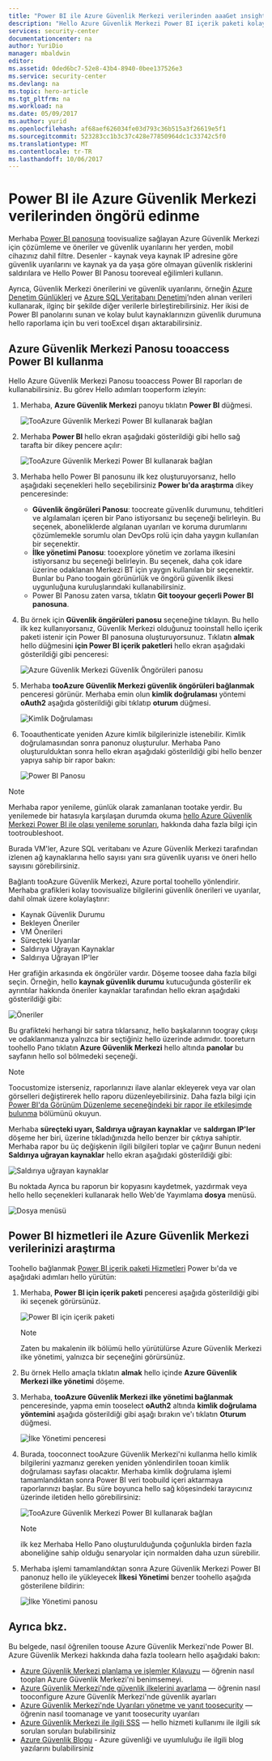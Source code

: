 ```yaml
---
title: "Power BI ile Azure Güvenlik Merkezi verilerinden aaaGet ınsights | Microsoft Docs"
description: "Hello Azure Güvenlik Merkezi Power BI içerik paketi kolay toofind güvenlik uyarılarının, önerilerin kolaylaştırır, kaynakların saldırıya ve eğilimlerin, raporlama için oluşturulmuş bir veri kümesini temel."
services: security-center
documentationcenter: na
author: YuriDio
manager: mbaldwin
editor: 
ms.assetid: 0ded6bc7-52e8-43b4-8940-0bee137526e3
ms.service: security-center
ms.devlang: na
ms.topic: hero-article
ms.tgt_pltfrm: na
ms.workload: na
ms.date: 05/09/2017
ms.author: yurid
ms.openlocfilehash: af68aef626034fe03d793c36b515a3f26619e5f1
ms.sourcegitcommit: 523283cc1b3c37c428e77850964dc1c33742c5f0
ms.translationtype: MT
ms.contentlocale: tr-TR
ms.lasthandoff: 10/06/2017
---
```

# <a name="get-insights-from-azure-security-center-data-with-power-bi"></a>Power BI ile Azure Güvenlik Merkezi verilerinden öngörü edinme
Merhaba [Power BI panosuna](http://aka.ms/azure-security-center-power-bi) toovisualize sağlayan Azure Güvenlik Merkezi için çözümleme ve öneriler ve güvenlik uyarılarını her yerden, mobil cihazınız dahil filtre. Desenler - kaynak veya kaynak IP adresine göre güvenlik uyarılarını ve kaynak ya da yaşa göre olmayan güvenlik risklerini saldırılara ve Hello Power BI Panosu tooreveal eğilimleri kullanın.

Ayrıca, Güvenlik Merkezi önerilerini ve güvenlik uyarılarını, örneğin [Azure Denetim Günlükleri](https://powerbi.microsoft.com/blog/monitor-azure-audit-logs-with-power-bi/) ve [Azure SQL Veritabanı Denetimi](https://powerbi.microsoft.com/blog/monitor-your-azure-sql-database-auditing-activity-with-power-bi/)’nden alınan verileri kullanarak, ilginç bir şekilde diğer verilerle birleştirebilirsiniz. Her ikisi de Power BI panolarını sunan ve kolay bulut kaynaklarınızın güvenlik durumuna hello raporlama için bu veri tooExcel dışarı aktarabilirsiniz.

## <a name="using-azure-security-center-dashboard-tooaccess-power-bi"></a>Azure Güvenlik Merkezi Panosu tooaccess Power BI kullanma
Hello Azure Güvenlik Merkezi Panosu tooaccess Power BI raporları de kullanabilirsiniz. Bu görev Hello adımları tooperform izleyin:

1. Merhaba, **Azure Güvenlik Merkezi** panoyu tıklatın **Power BI** düğmesi.

    ![TooAzure Güvenlik Merkezi Power BI kullanarak bağlan](./media/security-center-powerbi/security-center-powerbi-fig1-1-newUI-2017.png)
2. Merhaba **Power BI** hello ekran aşağıdaki gösterildiği gibi hello sağ tarafta bir dikey pencere açılır:

    ![TooAzure Güvenlik Merkezi Power BI kullanarak bağlan](./media/security-center-powerbi/security-center-powerbi-fig1-new11-2017.png)
3. Merhaba hello Power BI panosunu ilk kez oluşturuyorsanız, hello aşağıdaki seçenekleri hello seçebilirsiniz **Power bı'da araştırma** dikey penceresinde:

   * **Güvenlik öngörüleri Panosu**: toocreate güvenlik durumunu, tehditleri ve algılamaları içeren bir Pano istiyorsanız bu seçeneği belirleyin. Bu seçenek, aboneliklerde algılanan uyarıları ve koruma durumlarını çözümlemekle sorumlu olan DevOps rolü için daha yaygın kullanılan bir seçenektir.
   * **İlke yönetimi Panosu**: tooexplore yönetim ve zorlama ilkesini istiyorsanız bu seçeneği belirleyin.  Bu seçenek, daha çok idare üzerine odaklanan Merkezi BT için yaygın kullanılan bir seçenektir. Bunlar bu Pano toogain görünürlük ve öngörü güvenlik ilkesi uygunluğuna kuruluşlarındaki kullanabilirsiniz.
   * Power BI Panosu zaten varsa, tıklatın **Git tooyour geçerli Power BI panosuna**.
4. Bu örnek için **Güvenlik öngörüleri panosu** seçeneğine tıklayın. Bu hello ilk kez kullanıyorsanız, Güvenlik Merkezi olduğunuz tooinstall hello içerik paketi istenir için Power BI panosuna oluşturuyorsunuz. Tıklatın **almak** hello düğmesini **için Power BI içerik paketleri** hello ekran aşağıdaki gösterildiği gibi penceresi:

    ![Azure Güvenlik Merkezi Güvenlik Öngörüleri panosu](./media/security-center-powerbi/security-center-powerbi-fig1-new3.png)
5. Merhaba **tooAzure Güvenlik Merkezi güvenlik öngörüleri bağlanmak** penceresi görünür. Merhaba emin olun **kimlik doğrulaması** yöntemi **oAuth2** aşağıda gösterildiği gibi tıklatıp **oturum** düğmesi.

    ![Kimlik Doğrulaması](./media/security-center-powerbi/security-center-powerbi-fig1-new4.png)
6. Tooauthenticate yeniden Azure kimlik bilgilerinizle istenebilir. Kimlik doğrulamasından sonra panonuz oluşturulur. Merhaba Pano oluşturulduktan sonra hello ekran aşağıdaki gösterildiği gibi hello benzer yapıya sahip bir rapor bakın:

    ![Power BI Panosu](./media/security-center-powerbi/security-center-powerbi-fig1-new5.png)

> [!NOTE]
> Merhaba rapor yenileme, günlük olarak zamanlanan tootake yerdir. Bu yenilemede bir hatasıyla karşılaşan durumda okuma [hello Azure Güvenlik Merkezi Power BI ile olası yenileme sorunları](https://blogs.msdn.microsoft.com/azuresecurity/2016/04/07/azure-security-center-power-bi-refresh-fails/), hakkında daha fazla bilgi için tootroubleshoot.
>
>

Burada VM'ler, Azure SQL veritabanı ve Azure Güvenlik Merkezi tarafından izlenen ağ kaynaklarına hello sayısı yanı sıra güvenlik uyarısı ve öneri hello sayısını görebilirsiniz.

Bağlantı tooAzure Güvenlik Merkezi, Azure portal toohello yönlendirir. Merhaba grafikleri kolay toovisualize bilgilerini güvenlik önerileri ve uyarılar, dahil olmak üzere kolaylaştırır:

* Kaynak Güvenlik Durumu
* Bekleyen Öneriler
* VM Önerileri
* Süreçteki Uyarılar
* Saldırıya Uğrayan Kaynaklar
* Saldırıya Uğrayan IP'ler

Her grafiğin arkasında ek öngörüler vardır. Döşeme toosee daha fazla bilgi seçin. Örneğin, hello **kaynak güvenlik durumu** kutucuğunda gösterilir ek ayrıntılar hakkında öneriler kaynaklar tarafından hello ekran aşağıdaki gösterildiği gibi:

![Öneriler](./media/security-center-powerbi/security-center-powerbi-fig1-new6.png)

Bu grafikteki herhangi bir satıra tıklarsanız, hello başkalarının toogray çıkışı ve odaklanmanıza yalnızca bir seçtiğiniz hello üzerinde adımıdır. tooreturn toohello Pano tıklatın **Azure Güvenlik Merkezi** hello altında **panolar** bu sayfanın hello sol bölmedeki seçeneği.

> [!NOTE]
> Toocustomize isterseniz, raporlarınızı ilave alanlar ekleyerek veya var olan görselleri değiştirerek hello raporu düzenleyebilirsiniz. Daha fazla bilgi için [Power BI'da Görünüm Düzenleme seçeneğindeki bir rapor ile etkileşimde bulunma](https://powerbi.microsoft.com/documentation/powerbi-service-interact-with-a-report-in-editing-view/) bölümünü okuyun.
>
>

Merhaba **süreçteki uyarı, Saldırıya uğrayan kaynaklar** ve **saldırgan IP'ler** döşeme her biri, üzerine tıkladığınızda hello benzer bir çıktıya sahiptir. Merhaba rapor bu üç değişkenin ilgili bilgileri toplar ve çağırır Bunun nedeni **Saldırıya uğrayan kaynaklar** hello ekran aşağıdaki gösterildiği gibi:

![Saldırıya uğrayan kaynaklar](./media/security-center-powerbi/security-center-powerbi-fig1-new7.png)

Bu noktada Ayrıca bu raporun bir kopyasını kaydetmek, yazdırmak veya hello hello seçenekleri kullanarak hello Web'de Yayımlama **dosya** menüsü.

![Dosya menüsü](./media/security-center-powerbi/security-center-powerbi-fig8.png)

## <a name="exploring-your-azure-security-center-data-with-power-bi-services"></a>Power BI hizmetleri ile Azure Güvenlik Merkezi verilerinizi araştırma
Toohello bağlanmak [Power BI içerik paketi Hizmetleri](https://msit.powerbi.com/groups/me/getdata/services) Power bı'da ve aşağıdaki adımları hello yürütün:

1. Merhaba, **Power BI için içerik paketi** penceresi aşağıda gösterildiği gibi iki seçenek görürsünüz.

    ![Power BI için içerik paketi](./media/security-center-powerbi/security-center-powerbi-fig1-new.png)

   > [!NOTE]
   > Zaten bu makalenin ilk bölümü hello yürütülürse Azure Güvenlik Merkezi ilke yönetimi, yalnızca bir seçeneğini görürsünüz.
   >
   >
2. Bu örnek Hello amaçla tıklatın **almak** hello içinde **Azure Güvenlik Merkezi ilke yönetimi** döşeme.
3. Merhaba, **tooAzure Güvenlik Merkezi ilke yönetimi bağlanmak** penceresinde, yapma emin tooselect **oAuth2** altında **kimlik doğrulama yöntemini** aşağıda gösterildiği gibi aşağı bırakın ve'ı tıklatın **Oturum** düğmesi.

    ![İlke Yönetimi penceresi](./media/security-center-powerbi/security-center-powerbi-fig1-new8.png)
4. Burada, tooconnect tooAzure Güvenlik Merkezi'ni kullanma hello kimlik bilgilerini yazmanız gereken yeniden yönlendirilen tooan kimlik doğrulaması sayfası olacaktır. Merhaba kimlik doğrulama işlemi tamamlandıktan sonra Power BI veri toobuild içeri aktarmaya raporlarınızı başlar. Bu süre boyunca hello sağ köşesindeki tarayıcınız üzerinde iletiden hello görebilirsiniz:

    ![TooAzure Güvenlik Merkezi Power BI kullanarak bağlan](./media/security-center-powerbi/security-center-powerbi-fig4.png)

   > [!NOTE]
   > ilk kez Merhaba Hello Pano oluşturulduğunda çoğunlukla birden fazla aboneliğine sahip olduğu senaryolar için normalden daha uzun sürebilir.
   >
   >
5. Merhaba işlemi tamamlandıktan sonra Azure Güvenlik Merkezi Power BI panonuz hello ile yükleyecek **İlkesi Yönetimi** benzer toohello aşağıda gösterilene bildirin:

    ![İlke Yönetimi panosu](./media/security-center-powerbi/security-center-powerbi-fig1-new9.png)

## <a name="see-also"></a>Ayrıca bkz.
Bu belgede, nasıl öğrenilen toouse Azure Güvenlik Merkezi'nde Power BI. Azure Güvenlik Merkezi hakkında daha fazla toolearn hello aşağıdaki bakın:

* [Azure Güvenlik Merkezi planlama ve işlemler Kılavuzu](security-center-planning-and-operations-guide.md) — öğrenin nasıl tooplan Azure Güvenlik Merkezi'ni benimsemeyi.
* [Azure Güvenlik Merkezi'nde güvenlik ilkelerini ayarlama](security-center-policies.md) — öğrenin nasıl tooconfigure Azure Güvenlik Merkezi'nde güvenlik ayarları
* [Azure Güvenlik Merkezi'nde Uyarıları yönetme ve yanıt toosecurity](security-center-managing-and-responding-alerts.md) — öğrenin nasıl toomanage ve yanıt toosecurity uyarıları
* [Azure Güvenlik Merkezi ile ilgili SSS](security-center-faq.md) — hello hizmeti kullanımı ile ilgili sık sorulan soruları bulabilirsiniz
* [Azure Güvenlik Blogu](http://blogs.msdn.com/b/azuresecurity/) - Azure güvenliği ve uyumluluğu ile ilgili blog yazılarını bulabilirsiniz
